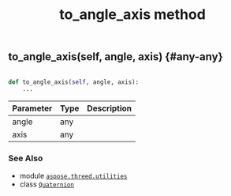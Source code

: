 ﻿---
title: to_angle_axis method
second_title: Aspose.3D for Python via .NET API References
description: 
type: docs
weight: 130
url: /python-net/aspose.threed.utilities/quaternion/to_angle_axis/
is_root: false
---

## to_angle_axis(self, angle, axis) {#any-any}





```python

def to_angle_axis(self, angle, axis):
    ...
```


| Parameter | Type | Description |
| :- | :- | :- |
| angle | any |  |
| axis | any |  |



### See Also
* module [`aspose.threed.utilities`](../../)
* class [`Quaternion`](/3d/python-net/aspose.threed.utilities/quaternion)
